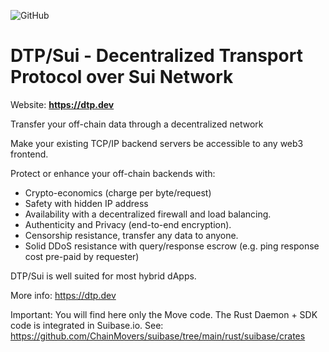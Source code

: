 ![GitHub](https://img.shields.io/github/license/mario4tier/dtp)

# DTP/Sui - Decentralized Transport Protocol over Sui Network
Website: **https://dtp.dev**

Transfer your off-chain data through a decentralized network

Make your existing TCP/IP backend servers be accessible to any web3 frontend.

Protect or enhance your off-chain backends with:
  - Crypto-economics (charge per byte/request)
  - Safety with hidden IP address
  - Availability with a decentralized firewall and load balancing.
  - Authenticity and Privacy (end-to-end encryption).
  - Censorship resistance, transfer any data to anyone.
  - Solid DDoS resistance with query/response escrow
    (e.g. ping response cost pre-paid by requester)

DTP/Sui is well suited for most hybrid dApps.

More info:  https://dtp.dev

Important: You will find here only the Move code. The Rust Daemon + SDK code is
           integrated in Suibase.io. See:
           https://github.com/ChainMovers/suibase/tree/main/rust/suibase/crates
